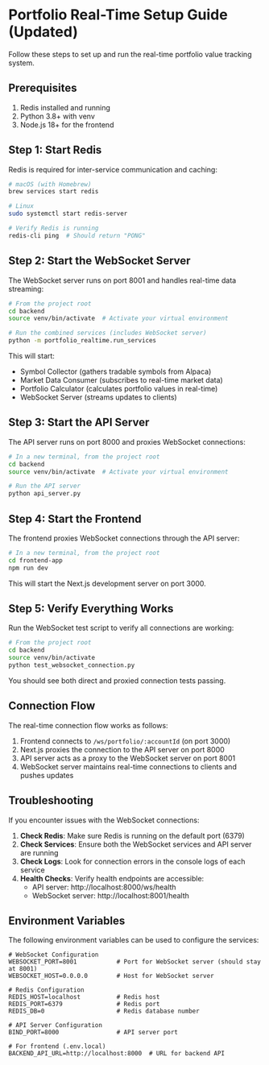 # Portfolio Real-Time Setup Guide (Updated)

Follow these steps to set up and run the real-time portfolio value tracking system.

## Prerequisites

1. Redis installed and running
2. Python 3.8+ with venv
3. Node.js 18+ for the frontend

## Step 1: Start Redis

Redis is required for inter-service communication and caching:

```bash
# macOS (with Homebrew)
brew services start redis

# Linux
sudo systemctl start redis-server

# Verify Redis is running
redis-cli ping  # Should return "PONG"
```

## Step 2: Start the WebSocket Server

The WebSocket server runs on port 8001 and handles real-time data streaming:

```bash
# From the project root
cd backend
source venv/bin/activate  # Activate your virtual environment

# Run the combined services (includes WebSocket server)
python -m portfolio_realtime.run_services
```

This will start:
- Symbol Collector (gathers tradable symbols from Alpaca)
- Market Data Consumer (subscribes to real-time market data)
- Portfolio Calculator (calculates portfolio values in real-time)
- WebSocket Server (streams updates to clients)

## Step 3: Start the API Server

The API server runs on port 8000 and proxies WebSocket connections:

```bash
# In a new terminal, from the project root
cd backend
source venv/bin/activate  # Activate your virtual environment

# Run the API server
python api_server.py
```

## Step 4: Start the Frontend

The frontend proxies WebSocket connections through the API server:

```bash
# In a new terminal, from the project root
cd frontend-app
npm run dev
```

This will start the Next.js development server on port 3000.

## Step 5: Verify Everything Works

Run the WebSocket test script to verify all connections are working:

```bash
# From the project root
cd backend
source venv/bin/activate
python test_websocket_connection.py
```

You should see both direct and proxied connection tests passing.

## Connection Flow

The real-time connection flow works as follows:

1. Frontend connects to `/ws/portfolio/:accountId` (on port 3000)
2. Next.js proxies the connection to the API server on port 8000
3. API server acts as a proxy to the WebSocket server on port 8001
4. WebSocket server maintains real-time connections to clients and pushes updates

## Troubleshooting

If you encounter issues with the WebSocket connections:

1. **Check Redis**: Make sure Redis is running on the default port (6379)
2. **Check Services**: Ensure both the WebSocket services and API server are running
3. **Check Logs**: Look for connection errors in the console logs of each service
4. **Health Checks**: Verify health endpoints are accessible:
   - API server: http://localhost:8000/ws/health
   - WebSocket server: http://localhost:8001/health

## Environment Variables

The following environment variables can be used to configure the services:

```
# WebSocket Configuration
WEBSOCKET_PORT=8001           # Port for WebSocket server (should stay at 8001)
WEBSOCKET_HOST=0.0.0.0        # Host for WebSocket server

# Redis Configuration
REDIS_HOST=localhost          # Redis host
REDIS_PORT=6379               # Redis port
REDIS_DB=0                    # Redis database number

# API Server Configuration
BIND_PORT=8000                # API server port

# For frontend (.env.local)
BACKEND_API_URL=http://localhost:8000  # URL for backend API
``` 